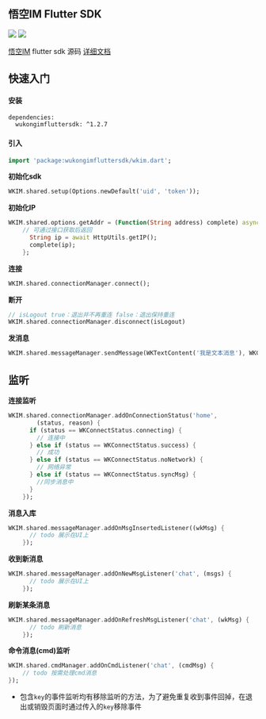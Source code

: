 ## 悟空IM Flutter SDK

 ![](https://img.shields.io/static/v1?label=platform&message=flutter&color=green) ![](https://img.shields.io/hexpm/l/plug.svg)

[悟空IM](https://github.com/WuKongIM/WuKongIM "文档") flutter sdk 源码 [详细文档](http://githubim.com/sdk/flutter.html "文档")

## 快速入门

#### 安装
```
dependencies:
  wukongimfluttersdk: ^1.2.7
```
#### 引入
```dart
import 'package:wukongimfluttersdk/wkim.dart';
```

**初始化sdk**
```dart
WKIM.shared.setup(Options.newDefault('uid', 'token'));
```
**初始化IP**
```dart
WKIM.shared.options.getAddr = (Function(String address) complete) async {
    // 可通过接口获取后返回
      String ip = await HttpUtils.getIP();
      complete(ip);
    };
```
**连接**
```dart
WKIM.shared.connectionManager.connect();
```
**断开**
```dart
// isLogout true：退出并不再重连 false：退出保持重连
WKIM.shared.connectionManager.disconnect(isLogout)
```

**发消息**
```dart
WKIM.shared.messageManager.sendMessage(WKTextContent('我是文本消息'), WKChannel(channelID, channelType));
```

## 监听
**连接监听**
```dart
WKIM.shared.connectionManager.addOnConnectionStatus('home',
        (status, reason) {
      if (status == WKConnectStatus.connecting) {
        // 连接中
      } else if (status == WKConnectStatus.success) {
        // 成功
      } else if (status == WKConnectStatus.noNetwork) {
        // 网络异常
      } else if (status == WKConnectStatus.syncMsg) {
        //同步消息中
      }
    });
```
**消息入库**
```dart
WKIM.shared.messageManager.addOnMsgInsertedListener((wkMsg) {
      // todo 展示在UI上
    });
```
**收到新消息**
```dart
WKIM.shared.messageManager.addOnNewMsgListener('chat', (msgs) {
      // todo 展示在UI上
    });
```
**刷新某条消息**
```dart
WKIM.shared.messageManager.addOnRefreshMsgListener('chat', (wkMsg) {
      // todo 刷新消息
    });
```

**命令消息(cmd)监听**
```dart
WKIM.shared.cmdManager.addOnCmdListener('chat', (cmdMsg) {
    // todo 按需处理cmd消息
});
```
- 包含`key`的事件监听均有移除监听的方法，为了避免重复收到事件回掉，在退出或销毁页面时通过传入的`key`移除事件